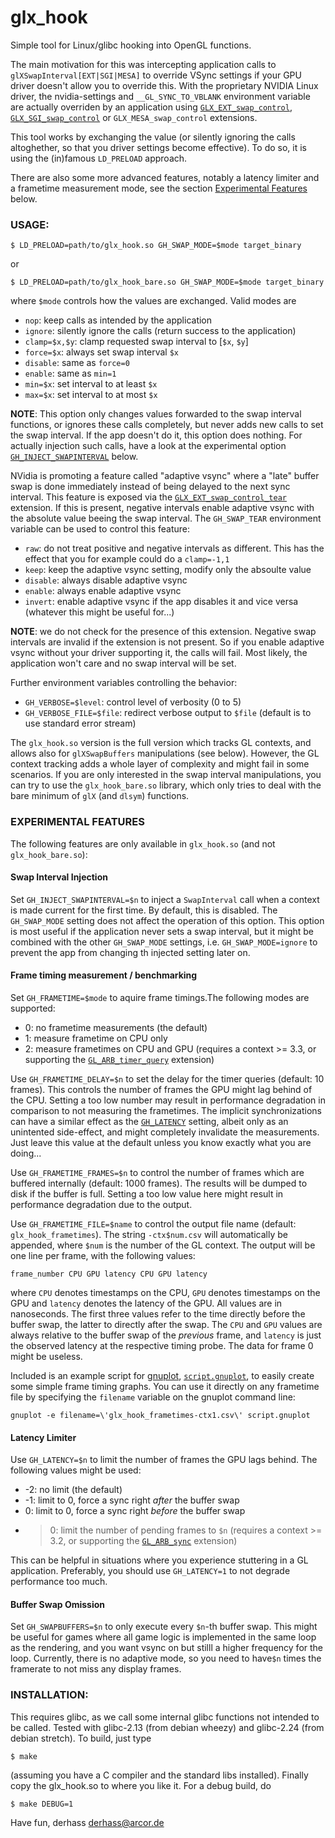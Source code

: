 glx_hook
========

Simple tool for Linux/glibc hooking into OpenGL functions.

The main motivation for this was intercepting application calls to
`glXSwapInterval[EXT|SGI|MESA]` to override VSync settings if your GPU driver
doesn't allow you to override this.
With the proprietary NVIDIA Linux driver, the nvidia-settings and
`__GL_SYNC_TO_VBLANK` environment variable are actually overriden by an
application using
[`GLX_EXT_swap_control`](https://www.opengl.org/registry/specs/EXT/swap_control.txt),
[`GLX_SGI_swap_control`](https://www.opengl.org/registry/specs/SGI/swap_control.txt)
or `GLX_MESA_swap_control` extensions.

This tool works by exchanging the
value (or silently ignoring the calls altoghether, so that you driver
settings become effective). To do so, it is using the (in)famous `LD_PRELOAD`
approach.

There are also some more advanced features, notably a latency limiter and
a frametime measurement mode, see the section [Experimental Features](#experimental-features) below.

### USAGE:

    $ LD_PRELOAD=path/to/glx_hook.so GH_SWAP_MODE=$mode target_binary

or

    $ LD_PRELOAD=path/to/glx_hook_bare.so GH_SWAP_MODE=$mode target_binary

where `$mode` controls how the values are exchanged. Valid modes are
* `nop`: keep calls as intended by the application
* `ignore`: silently ignore the calls (return success to the application)
* `clamp=$x,$y`: clamp requested swap interval to [`$x`, `$y`]
* `force=$x`: always set swap interval `$x`
* `disable`: same as `force=0`
* `enable`: same as `min=1`
* `min=$x`: set interval to at least `$x`
* `max=$x`: set interval to at most `$x`

**NOTE**: This option only changes values forwarded to the swap interval
functions, or ignores these calls completely, but never adds new calls
to set the swap interval. If the app doesn't do it, this option does nothing.
For actually injection such calls, have a look at the experimental option
[`GH_INJECT_SWAPINTERVAL`](#swap-interval-injection) below.

NVidia is promoting a feature called "adaptive vsync" where a "late" buffer
swap is done immediately instead of being delayed to the next sync interval.
This feature is exposed via the
[`GLX_EXT_swap_control_tear`](https://www.opengl.org/registry/specs/EXT/glx_swap_control_tear.txt)
extension. If this
is present, negative intervals enable adaptive vsync with the absolute
value beeing the swap interval. The `GH_SWAP_TEAR` environment variable can
be used to control this feature: 

* `raw`: do not treat positive and negative intervals as different. This has
the effect that you for example could do a `clamp=-1,1`
* `keep`: keep the adaptive vsync setting, modify only the absoulte value
* `disable`: always disable adaptive vsync
* `enable`: always enable adaptive vsync
* `invert`: enable adaptive vsync if the app disables it and vice versa (whatever this might be useful for...)

**NOTE**: we do not check for the presence of this extension. Negative swap
intervals are invalid if the extension is not present. So if you enable
adaptive vsync without your driver supporting it, the calls will fail. Most
likely, the application won't care and no swap interval will be set.

Further environment variables controlling the behavior:
* `GH_VERBOSE=$level`: control level of verbosity (0 to 5)
* `GH_VERBOSE_FILE=$file`: redirect verbose output to `$file` (default is to use
			   standard error stream)

The `glx_hook.so` version is the full version which tracks GL contexts, and
allows also for `glXSwapBuffers` manipulations (see below). However, the GL
context tracking adds a whole layer of complexity and might fail in some
scenarios. If you are only interested in the swap interval manipulations,
you can try to use  the `glx_hook_bare.so` library, which only tries to deal
with the bare minimum of `glX` (and `dlsym`) functions.

### EXPERIMENTAL FEATURES

The following features are only available in `glx_hook.so` (and not `glx_hook_bare.so`):

#### Swap Interval Injection

Set `GH_INJECT_SWAPINTERVAL=$n` to inject a `SwapInterval` call when a context
is made current for the first time. By default, this is disabled. The `GH_SWAP_MODE`
setting does not affect the operation of this option. This option is most
useful if the application never sets a swap interval, but it might be combined
with the other `GH_SWAP_MODE` settings, i.e. `GH_SWAP_MODE=ignore` to prevent
the app from changing th injected setting later on.

#### Frame timing measurement / benchmarking

Set `GH_FRAMETIME=$mode` to aquire frame timings.The following modes are
supported:
* 0: no frametime measurements (the default)
* 1: measure frametime on CPU only
* 2: measure frametimes on CPU and GPU (requires a context >= 3.3, or supporting the
[`GL_ARB_timer_query`](https://www.opengl.org/registry/specs/ARB/timer_query.txt)
extension)

Use `GH_FRAMETIME_DELAY=$n` to set the delay for the timer queries (default: 10 frames).
This controls the number of frames the GPU might lag behind of the CPU. Setting a
too low number may result in performance degradation in comparison to not measuring
the frametimes. The implicit synchronizations can have a similar effect as the
[`GH_LATENCY`](#latency-limiter) setting, albeit only as an unintented side-effect,
and might completely invalidate the measurements. Just leave this value
at the default unless you know exactly what you are doing...

Use `GH_FRAMETIME_FRAMES=$n` to control the number of frames which are buffered
internally (default: 1000 frames). The results will be dumped to disk if the buffer is full. Setting
a too low value here might result in performance degradation due to the output.

Use `GH_FRAMETIME_FILE=$name` to control the output file name (default:
`glx_hook_frametimes`). The string `-ctx$num.csv` will automatically be appended,
where `$num` is the number of the GL context. The output will be one line per frame,
with the following values:

    frame_number CPU GPU latency CPU GPU latency

where `CPU` denotes timestamps on the CPU, `GPU` denotes timestamps on the GPU
and `latency` denotes the latency of the GPU. All values are in nanoseconds.
The  first three values refer to the time directly before the buffer swap,
the latter to directly after the swap. The `CPU` and `GPU` values are always
relative to the buffer swap of the _previous_ frame, and `latency` is just
the observed latency at the respective timing probe. The data for frame 0 might 
be useless.

Included is an example script for [gnuplot](http://www.gnuplot.info),
[`script.gnuplot`](https://raw.githubusercontent.com/derhass/glx_hook/master/script.gnuplot),
to easily create some simple frame timing graphs. You can use it directly
on any frametime file by specifying the `filename` variable on the gnuplot command line:

    gnuplot -e filename=\'glx_hook_frametimes-ctx1.csv\' script.gnuplot

#### Latency Limiter

Use `GH_LATENCY=$n` to limit the number of frames the GPU lags behind. The following
values might be used:
* -2: no limit (the default)
* -1: limit to 0, force a sync right _after_ the buffer swap
* 0: limit to 0, force a sync right _before_ the buffer swap
* >0: limit the number of pending frames to `$n` (requires a context >= 3.2,
or supporting the
[`GL_ARB_sync`](https://www.opengl.org/registry/specs/ARB/sync.txt)
extension)

This can be helpful in situations where you experience stuttering in a GL application. Preferably,
you should use `GH_LATENCY=1` to not degrade performance too much.

#### Buffer Swap Omission

Set `GH_SWAPBUFFERS=$n` to only execute every `$n`-th buffer swap. This might be
useful for games where all game logic is implemented in the same loop as
the rendering, and you want vsync on but stilll a higher frequency for the loop.
Currently, there is no adaptive mode, so you need to have`$n` times the framerate
to not miss any display frames.

### INSTALLATION:

This requires glibc, as we call some internal glibc functions not intended to
be called. Tested with glibc-2.13 (from debian wheezy) and glibc-2.24
(from debian stretch). To build, just type

    $ make

(assuming you have a C compiler and the standard libs installed).
Finally copy the glx_hook.so to where you like it. For a debug build, do

    $ make DEBUG=1

Have fun,
     derhass <derhass@arcor.de>


